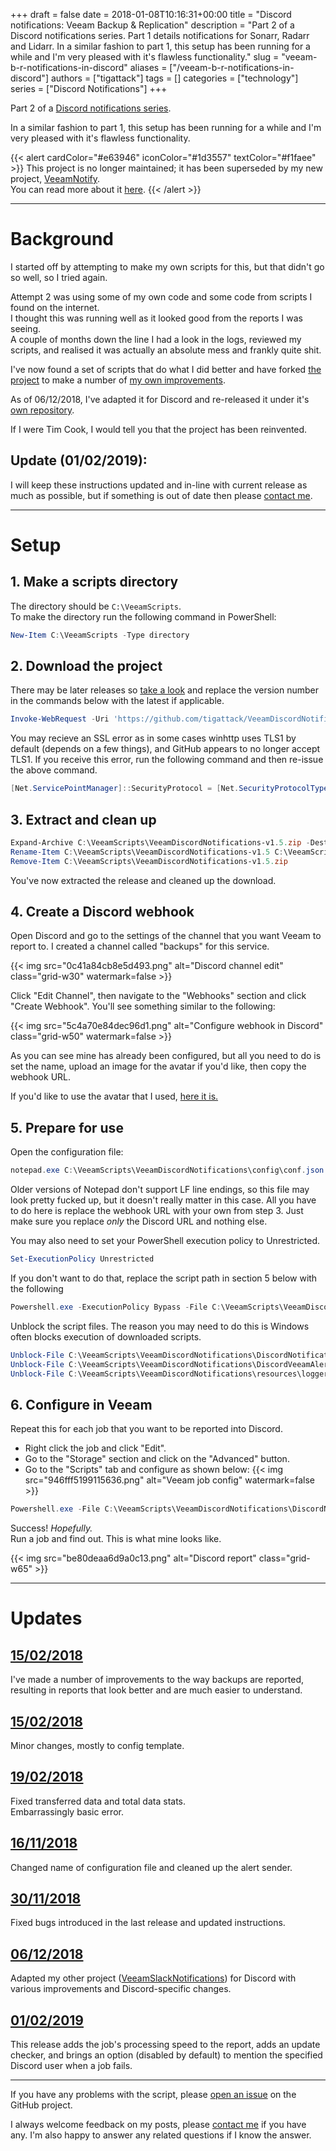 +++
draft = false
date = 2018-01-08T10:16:31+00:00
title = "Discord notifications: Veeam Backup & Replication"
description = "Part 2 of a Discord notifications series.  Part 1 details notifications for Sonarr, Radarr and Lidarr.  In a similar fashion to part 1, this setup has been running for a while and I'm very pleased with it's flawless functionality."
slug = "veeam-b-r-notifications-in-discord"
aliases = ["/veeam-b-r-notifications-in-discord"]
authors = ["tigattack"]
tags = []
categories = ["technology"]
series = ["Discord Notifications"]
+++

Part 2 of a [Discord notifications series](#see-also-in-discord-notifications).

In a similar fashion to part 1, this setup has been running for a while and I'm very pleased with it's flawless functionality.

{{< alert cardColor="#e63946" iconColor="#1d3557" textColor="#f1faee" >}}
This project is no longer maintained; it has been superseded by my new project, [VeeamNotify](https://github.com/titgattack/VeeamNotify).  
You can read more about it [here](../veeamnotify).
{{< /alert >}}

---


# Background

I started off by attempting to make my own scripts for this, but that didn't go so well, so I tried again.

Attempt 2 was using some of my own code and some code from scripts I found on the internet.  
I thought this was running well as it looked good from the reports I was seeing.   
A couple of months down the line I had a look in the logs, reviewed my scripts, and realised it was actually an absolute mess and frankly quite shit.

I've now found a set of scripts that do what I did better and have forked [the project](https://github.com/TheSageColleges/VeeamSlackNotifications) to make a number of [my own improvements](https://github.com/tigattack/VeeamSlackNotifications).

As of 06/12/2018, I've adapted it for Discord and re-released it under it's [own repository](https://github.com/tigattack/VeeamDiscordNotifications).

If I were Tim Cook, I would tell you that the project has been reinvented.

## Update (01/02/2019):

I will keep these instructions updated and in-line with current release as much as possible, but if something is out of date then please [contact me](/contact/).

---

# Setup

## 1. Make a scripts directory

The directory should be `C:\VeeamScripts`.  
To make the directory run the following command in PowerShell:

```powershell
New-Item C:\VeeamScripts -Type directory
```

## 2. Download the project

There may be later releases so [take a look](https://github.com/tigattack/VeeamDiscordNotifications/releases)
and replace the version number in the commands below with the latest if applicable.

```powershell
Invoke-WebRequest -Uri 'https://github.com/tigattack/VeeamDiscordNotifications/releases/download/v1.5/VeeamDiscordNotifications-v1.5.zip' -OutFile 'C:\VeeamScripts\VeeamDiscordNotifications-v1.5.zip'
```

You may recieve an SSL error as in some cases winhttp uses TLS1 by default (depends on a few things), and GitHub appears to no longer accept TLS1. If you receive this error, run the following command and then re-issue the above command.

```powershell
[Net.ServicePointManager]::SecurityProtocol = [Net.SecurityProtocolType]::Tls12
```

## 3. Extract and clean up

```powershell
Expand-Archive C:\VeeamScripts\VeeamDiscordNotifications-v1.5.zip -DestinationPath C:\VeeamScripts
Rename-Item C:\VeeamScripts\VeeamDiscordNotifications-v1.5 C:\VeeamScripts\VeeamDiscordNotifications
Remove-Item C:\VeeamScripts\VeeamDiscordNotifications-v1.5.zip
```

You've now extracted the release and cleaned up the download.

## 4. Create a Discord webhook

Open Discord and go to the settings of the channel that you want Veeam to report to. I created a channel called "backups" for this service.

{{< img src="0c41a84cb8e5d493.png" alt="Discord channel edit" class="grid-w30" watermark=false >}}

Click "Edit Channel", then navigate to the "Webhooks" section and click "Create Webhook". You'll see something similar to the following:

{{< img src="5c4a70e84dec96d1.png" alt="Configure webhook in Discord" class="grid-w50" watermark=false >}}

As you can see mine has already been configured, but all you need to do is set the name, upload an image for the avatar if you'd like, then copy the webhook URL.

If you'd like to use the avatar that I used, [here it is.](https://raw.githubusercontent.com/tigattack/VeeamDiscordNotifications/master/asset/thumb01.png)

## 5. Prepare for use

Open the configuration file:

```powershell
notepad.exe C:\VeeamScripts\VeeamDiscordNotifications\config\conf.json
```

Older versions of Notepad don't support LF line endings, so this file may look pretty fucked up, but it doesn't really matter in this case. All you have to do here is replace the webhook URL with your own from step 3. Just make sure you replace *only* the Discord URL and nothing else.

You may also need to set your PowerShell execution policy to Unrestricted.

```powershell
Set-ExecutionPolicy Unrestricted
```

If you don't want to do that, replace the script path in section 5 below with the following

```powershell
Powershell.exe -ExecutionPolicy Bypass -File C:\VeeamScripts\VeeamDiscordNotifications\DiscordNotificationBootstrap.ps1
```

Unblock the script files. The reason you may need to do this is Windows often blocks execution of downloaded scripts.

```powershell
Unblock-File C:\VeeamScripts\VeeamDiscordNotifications\DiscordNotificationBootstrap.ps1
Unblock-File C:\VeeamScripts\VeeamDiscordNotifications\DiscordVeeamAlertSender.ps1
Unblock-File C:\VeeamScripts\VeeamDiscordNotifications\resources\logger.psm1
```

## 6. Configure in Veeam

Repeat this for each job that you want to be reported into Discord.

* Right click the job and click "Edit".
* Go to the "Storage" section and click on the "Advanced" button.
* Go to the "Scripts" tab and configure as shown below:
  {{< img src="946fff5199115636.png" alt="Veeam job config" watermark=false >}}

```powershell
Powershell.exe -File C:\VeeamScripts\VeeamDiscordNotifications\DiscordNotificationBootstrap.ps1
```

Success! *Hopefully.*  
Run a job and find out. This is what mine looks like.

{{< img src="be80deaa6d9a0c13.png" alt="Discord report" class="grid-w65" >}}

---

# Updates

## [15/02/2018](https://github.com/tigattack/VeeamSlackNotifications/releases/tag/v2.0)

I've made a number of improvements to the way backups are reported, resulting in reports that look better and are much easier to understand.

## [15/02/2018](https://github.com/tigattack/VeeamSlackNotifications/releases/tag/v2.1)

Minor changes, mostly to config template.

## [19/02/2018](https://github.com/tigattack/VeeamSlackNotifications/releases/tag/v2.2)

Fixed transferred data and total data stats.  
Embarrassingly basic error.

## [16/11/2018](https://github.com/tigattack/VeeamSlackNotifications/releases/tag/v2.3)

Changed name of configuration file and cleaned up the alert sender.

## [30/11/2018](https://github.com/tigattack/VeeamSlackNotifications/releases/tag/v2.4)

Fixed bugs introduced in the last release and updated instructions.

## [06/12/2018](https://github.com/tigattack/VeeamDiscordNotifications/releases/tag/v1.0)

Adapted my other project
([VeeamSlackNotifications](https://github.com/tigattack/VeeamSlackNotifications))
for Discord with various improvements and Discord-specific changes.

## [01/02/2019](https://github.com/tigattack/VeeamDiscordNotifications/releases/tag/v1.5)

This release adds the job's processing speed to the report, adds an update checker, and brings an option (disabled by default) to mention the specified Discord user when a job fails.

---

If you have any problems with the script, please [open an issue](https://github.com/tigattack/VeeamDiscordNotifications/issues/new?assignees=&labels=bug&template=bug_report.md&title=%5BBUG%5D+)
on the GitHub project.

I always welcome feedback on my posts, please [contact me](/contact) if you have any. I'm also happy to answer any related questions if I know the answer.
